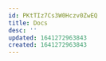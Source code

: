 ```yaml
---
id: PKtTIz7Cs3W0Hczv0ZwEQ
title: Docs
desc: ''
updated: 1641272963843
created: 1641272963843
---
```


